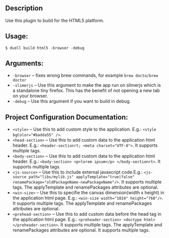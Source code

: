 ## Description
 
Use this plugin to build for the HTML5 platform.
## Usage:
`$ duell build html5 -browser -debug`
## Arguments:
* `-browser` &ndash; fixes wrong brew commands, for example `brew docto/brew doctor`
* `-slimerjs` &ndash; Use this argument to make the app run on slimerjs which is a standalone tiny firefox. This has the benefit of not opening a new tab on your browser.
* `-debug` &ndash; Use this argument if you want to build in debug.

## Project Configuration Documentation:
* `<style>` &ndash; Use this to add custom style to the application. E.g.: `<style bgColor="#badda55" />`.
* `<head-section>` &ndash; Use this to add custom data to the application html header. E.g.: 
`<header-sectionrt; <meta charset="UTF-8">`. It supports multiple tags.
* `<body-section>` &ndash; Use this to add custom data to the application html header. E.g.: 
`<body-section> <p>lorem ipsum</p> </body-sectionrt>`. It supports multiple tags.
* `<js-source>` &ndash; Use this to include external javascript code.E.g.:
`<js-source path="libs/mylib.js" applyTemplate="true|false" renamePackage="oldPackageName-newPackageName"/>`. It supports multiple tags. The applyTemplate and renamePackages attributes are optional.
* `<win-size>` &ndash; Use this to specifie the canvas dimension(width x height) in the application html page. E.g.:
`<win-size width="1024" height="768"/>`. It supports multiple tags. The applyTemplate and renamePackages attributes are optional.
* `<prehead-section>` &ndash; 	Use this to add custom data before the head tag in the application html page. E.g.:
`<preheader-section> <doctype html> </preheader-section>`. It supports multiple tags. The applyTemplate and renamePackages attributes are optional. It supports multiple tags.
